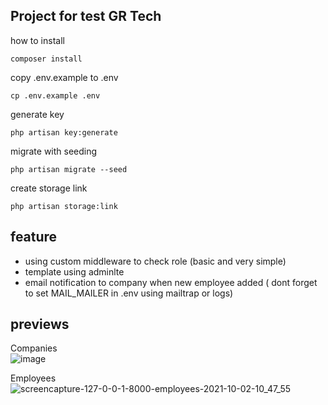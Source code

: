 
## Project for test GR Tech

how to install

```composer install```

copy .env.example to .env

```cp .env.example .env```

generate key

```php artisan key:generate```

migrate with seeding

```php artisan migrate --seed ```

create storage link

```php artisan storage:link```

##  feature

- using custom middleware to check role (basic and very simple)
- template using adminlte
- email notification to company when new employee added ( dont forget to set MAIL_MAILER in .env using mailtrap or logs)

## previews

Companies \
![image](https://user-images.githubusercontent.com/22372509/135702908-0217a1a4-7a3b-4f6c-b574-e063e0e0abb4.png)

Employees \
![screencapture-127-0-0-1-8000-employees-2021-10-02-10_47_55](https://user-images.githubusercontent.com/22372509/135702740-fa7db26f-d4e7-4dec-96ec-15d43cc1c892.png)
